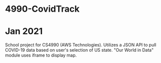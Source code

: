 # 4990-CovidTrack
# Jan 2021

School project for CS4990 (AWS Technologies).
Utilizes a JSON API to pull COVID-19 data based on user's selection of US state.
"Our World in Data" module uses iframe to display map. 

